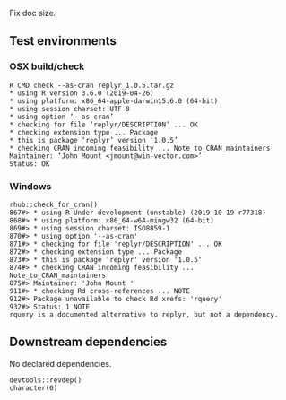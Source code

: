 

Fix doc size.

## Test environments

### OSX build/check

    R CMD check --as-cran replyr_1.0.5.tar.gz 
    * using R version 3.6.0 (2019-04-26)
    * using platform: x86_64-apple-darwin15.6.0 (64-bit)
    * using session charset: UTF-8
    * using option ‘--as-cran’
    * checking for file ‘replyr/DESCRIPTION’ ... OK
    * checking extension type ... Package
    * this is package ‘replyr’ version ‘1.0.5’
    * checking CRAN incoming feasibility ... Note_to_CRAN_maintainers
    Maintainer: ‘John Mount <jmount@win-vector.com>’
    Status: OK


### Windows

    rhub::check_for_cran()
    867#> * using R Under development (unstable) (2019-10-19 r77318)
    868#> * using platform: x86_64-w64-mingw32 (64-bit)
    869#> * using session charset: ISO8859-1
    870#> * using option '--as-cran'
    871#> * checking for file 'replyr/DESCRIPTION' ... OK
    872#> * checking extension type ... Package
    873#> * this is package 'replyr' version '1.0.5'
    874#> * checking CRAN incoming feasibility ... Note_to_CRAN_maintainers
    875#> Maintainer: 'John Mount '
    911#> * checking Rd cross-references ... NOTE
    912#> Package unavailable to check Rd xrefs: 'rquery'
    932#> Status: 1 NOTE
    rquery is a documented alternative to replyr, but not a dependency.

## Downstream dependencies

No declared dependencies.

    devtools::revdep()
    character(0)

